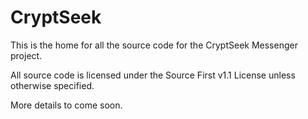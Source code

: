 # CryptSeek
This is the home for all the source code for the CryptSeek Messenger project. 

All source code is licensed under the Source First v1.1 License unless otherwise specified.

More details to come soon.

